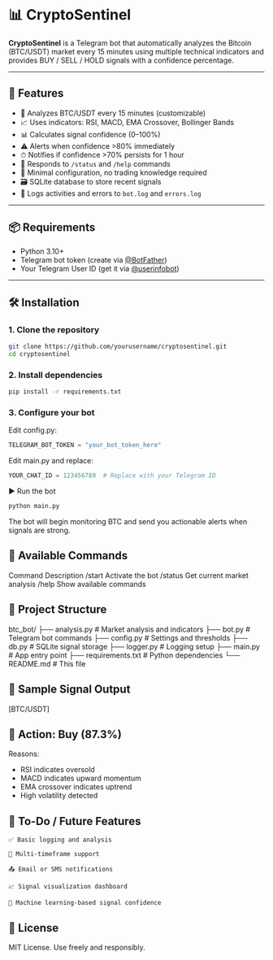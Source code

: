 # 📊 CryptoSentinel

**CryptoSentinel** is a Telegram bot that automatically analyzes the Bitcoin (BTC/USDT) market every 15 minutes using multiple technical indicators and provides BUY / SELL / HOLD signals with a confidence percentage.

---

## 🚀 Features

- 🔄 Analyzes BTC/USDT every 15 minutes (customizable)
- 📈 Uses indicators: RSI, MACD, EMA Crossover, Bollinger Bands
- 📊 Calculates signal confidence (0–100%)
- ⚠️ Alerts when confidence >80% immediately
- ⏱ Notifies if confidence >70% persists for 1 hour
- 💬 Responds to `/status` and `/help` commands
- 🧠 Minimal configuration, no trading knowledge required
- 🗃️ SQLite database to store recent signals
- 📝 Logs activities and errors to `bot.log` and `errors.log`

---

## 📦 Requirements

- Python 3.10+
- Telegram bot token (create via [@BotFather](https://t.me/BotFather))
- Your Telegram User ID (get it via [@userinfobot](https://t.me/userinfobot))

---

## 🛠 Installation

### 1. Clone the repository

```bash
git clone https://github.com/yourusername/cryptosentinel.git
cd cryptosentinel
```

### 2. Install dependencies

```bash
pip install -r requirements.txt
```

### 3. Configure your bot

Edit config.py:

```python
TELEGRAM_BOT_TOKEN = "your_bot_token_here"
```

Edit main.py and replace:

```python
YOUR_CHAT_ID = 123456789  # Replace with your Telegram ID
```

▶️ Run the bot

```bash
python main.py
```

The bot will begin monitoring BTC and send you actionable alerts when signals are strong.

## 📡 Available Commands
Command	Description
/start	Activate the bot
/status	Get current market analysis
/help	Show available commands

## 📁 Project Structure

btc_bot/
├── analysis.py       # Market analysis and indicators
├── bot.py            # Telegram bot commands
├── config.py         # Settings and thresholds
├── db.py             # SQLite signal storage
├── logger.py         # Logging setup
├── main.py           # App entry point
├── requirements.txt  # Python dependencies
└── README.md         # This file

## 📒 Sample Signal Output

[BTC/USDT]
## 🚨 Action: Buy (87.3%)
Reasons:
- RSI indicates oversold
- MACD indicates upward momentum
- EMA crossover indicates uptrend
- High volatility detected

## 🧩 To-Do / Future Features

    ✅ Basic logging and analysis

    🔄 Multi-timeframe support

    📤 Email or SMS notifications

    📈 Signal visualization dashboard

    🧠 Machine learning-based signal confidence

## 📜 License

MIT License. Use freely and responsibly.
